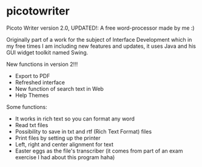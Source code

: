 # picotowriter
Picoto Writer version 2.0, UPDATED!: A free word-processor made by me :)

Originally part of a work for the subject of Interface Development which in my free times I am including new features and updates, it uses Java and his GUI widget toolkit named Swing.

New functions in version 2!!!

* Export to PDF
* Refreshed interface
* New function of search text in Web
* Help Themes

Some functions:

- It works in rich text so you can format any word
- Read txt files
- Possibility to save in txt and rtf (Rich Text Format) files
- Print files by setting up the printer
- Left, right and center alignment for text
- Easter eggs as the file's transcriber (it comes from part of an exam exercise I had about this program haha)
